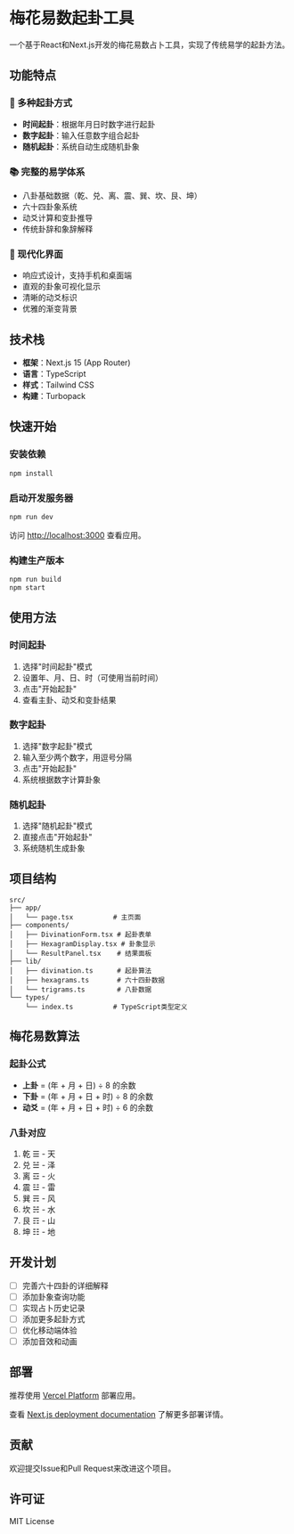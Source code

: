 # 梅花易数起卦工具

一个基于React和Next.js开发的梅花易数占卜工具，实现了传统易学的起卦方法。

## 功能特点

### 🎯 多种起卦方式
- **时间起卦**：根据年月日时数字进行起卦
- **数字起卦**：输入任意数字组合起卦
- **随机起卦**：系统自动生成随机卦象

### 📚 完整的易学体系
- 八卦基础数据（乾、兑、离、震、巽、坎、艮、坤）
- 六十四卦象系统
- 动爻计算和变卦推导
- 传统卦辞和象辞解释

### 🎨 现代化界面
- 响应式设计，支持手机和桌面端
- 直观的卦象可视化显示
- 清晰的动爻标识
- 优雅的渐变背景

## 技术栈

- **框架**：Next.js 15 (App Router)
- **语言**：TypeScript
- **样式**：Tailwind CSS
- **构建**：Turbopack

## 快速开始

### 安装依赖
```bash
npm install
```

### 启动开发服务器
```bash
npm run dev
```

访问 [http://localhost:3000](http://localhost:3000) 查看应用。

### 构建生产版本
```bash
npm run build
npm start
```

## 使用方法

### 时间起卦
1. 选择"时间起卦"模式
2. 设置年、月、日、时（可使用当前时间）
3. 点击"开始起卦"
4. 查看主卦、动爻和变卦结果

### 数字起卦
1. 选择"数字起卦"模式
2. 输入至少两个数字，用逗号分隔
3. 点击"开始起卦"
4. 系统根据数字计算卦象

### 随机起卦
1. 选择"随机起卦"模式
2. 直接点击"开始起卦"
3. 系统随机生成卦象

## 项目结构

```
src/
├── app/
│   └── page.tsx          # 主页面
├── components/
│   ├── DivinationForm.tsx # 起卦表单
│   ├── HexagramDisplay.tsx # 卦象显示
│   └── ResultPanel.tsx    # 结果面板
├── lib/
│   ├── divination.ts      # 起卦算法
│   ├── hexagrams.ts       # 六十四卦数据
│   └── trigrams.ts        # 八卦数据
└── types/
    └── index.ts          # TypeScript类型定义
```

## 梅花易数算法

### 起卦公式
- **上卦** = (年 + 月 + 日) ÷ 8 的余数
- **下卦** = (年 + 月 + 日 + 时) ÷ 8 的余数
- **动爻** = (年 + 月 + 日 + 时) ÷ 6 的余数

### 八卦对应
1. 乾 ☰ - 天
2. 兑 ☱ - 泽
3. 离 ☲ - 火
4. 震 ☳ - 雷
5. 巽 ☴ - 风
6. 坎 ☵ - 水
7. 艮 ☶ - 山
8. 坤 ☷ - 地

## 开发计划

- [ ] 完善六十四卦的详细解释
- [ ] 添加卦象查询功能
- [ ] 实现占卜历史记录
- [ ] 添加更多起卦方式
- [ ] 优化移动端体验
- [ ] 添加音效和动画

## 部署

推荐使用 [Vercel Platform](https://vercel.com/new?utm_medium=default-template&filter=next.js&utm_source=create-next-app&utm_campaign=create-next-app-readme) 部署应用。

查看 [Next.js deployment documentation](https://nextjs.org/docs/app/building-your-application/deploying) 了解更多部署详情。

## 贡献

欢迎提交Issue和Pull Request来改进这个项目。

## 许可证

MIT License
